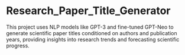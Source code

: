 # Research_Paper_Title_Generator
This project uses NLP models like GPT-3 and fine-tuned GPT-Neo to generate scientific paper titles conditioned on authors and publication years, providing insights into research trends and forecasting scientific progress.
